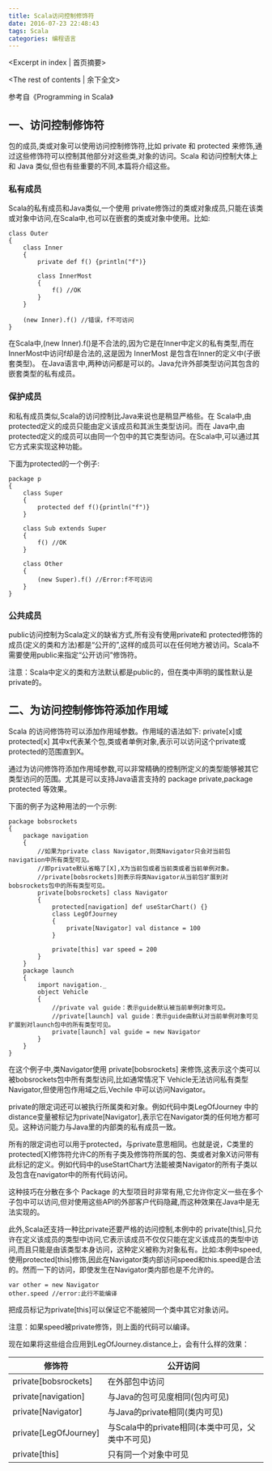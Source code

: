 ```yaml
---
title: Scala访问控制修饰符
date: 2016-07-23 22:48:43
tags: Scala
categories: 编程语言
---
```

<Excerpt in index | 首页摘要> 
<!-- more -->
<The rest of contents | 余下全文>

参考自《Programming in Scala》

## 一、访问控制修饰符
包的成员,类或对象可以使用访问控制修饰符,比如 private 和 protected 来修饰,通过这些修饰符可以控制其他部分对这些类,对象的访问。Scala 和访问控制大体上和 Java 类似,但也有些重要的不同,本篇将介绍这些。

### 私有成员
Scala的私有成员和Java类似,一个使用 private修饰过的类或对象成员,只能在该类或对象中访问,在Scala中,也可以在嵌套的类或对象中使用。比如:
```
class Outer
{
    class Inner
    {
        private def f() {println("f")}

        class InnerMost
        {
            f() //OK
        }
    }

    (new Inner).f() //错误，f不可访问
}
```
在Scala中,(new Inner).f()是不合法的,因为它是在Inner中定义的私有类型,而在InnerMost中访问f却是合法的,这是因为 InnerMost 是包含在Inner的定义中(子嵌套类型)。
在Java语言中,两种访问都是可以的。Java允许外部类型访问其包含的嵌套类型的私有成员。

### 保护成员
和私有成员类似,Scala的访问控制比Java来说也是稍显严格些。在 Scala中,由protected定义的成员只能由定义该成员和其派生类型访问。而在 Java中,由protected定义的成员可以由同一个包中的其它类型访问。在Scala中,可以通过其它方式来实现这种功能。

下面为protected的一个例子:
```
package p
{
    class Super
    {
        protected def f(){println("f")}
    }

    class Sub extends Super
    {
        f() //OK
    }

    class Other
    {
        (new Super).f() //Error:f不可访问
    }
}
```
### 公共成员
public访问控制为Scala定义的缺省方式,所有没有使用private和 protected修饰的成员(定义的类和方法)都是“公开的”,这样的成员可以在任何地方被访问。Scala不需要使用public来指定“公开访问”修饰符。

注意：Scala中定义的类和方法默认都是public的，但在类中声明的属性默认是private的。

## 二、为访问控制修饰符添加作用域
Scala 的访问修饰符可以添加作用域参数。作用域的语法如下:
private[x]或protected[x]
其中x代表某个包,类或者单例对象,表示可以访问这个private或 protected的范围直到X。

通过为访问修饰符添加作用域参数,可以非常精确的控制所定义的类型能够被其它类型访问的范围。尤其是可以支持Java语言支持的 package private,package protected 等效果。

下面的例子为这种用法的一个示例:
```
package bobsrockets
{
    package navigation
    {
    	//如果为private class Navigator,则类Navigator只会对当前包navigation中所有类型可见。
        //即private默认省略了[X],X为当前包或者当前类或者当前单例对象。
        //private[bobsrockets]则表示将类Navigator从当前包扩展到对bobsrockets包中的所有类型可见。
        private[bobsrockets] class Navigator
        {
            protected[navigation] def useStarChart() {}
            class LegOfJourney
            {
                private[Navigator] val distance = 100
            }

            private[this] var speed = 200
        }
    }
    package launch
    {
        import navigation._
        object Vehicle
        {
        	//private val guide：表示guide默认被当前单例对象可见。
            //private[launch] val guide：表示guide由默认对当前单例对象可见扩展到对launch包中的所有类型可见。
            private[launch] val guide = new Navigator
        }
    }
}
```
在这个例子中,类Navigator使用 private[bobsrockets] 来修饰,这表示这个类可以被bobsrockets包中所有类型访问,比如通常情况下 Vehicle无法访问私有类型Navigator,但使用包作用域之后,Vechile 中可以访问Navigator。

private的限定词还可以被执行所属类和对象。例如代码中类LegOfJourney
中的distance变量被标记为private[Navigator],表示它在Navigator类的任何地方都可见。这种访问能力与Java里的内部类的私有成员一致。

所有的限定词也可以用于protected，与private意思相同。也就是说，C类里的protected[X]修饰符允许C的所有子类及修饰符所属的包、类或者对象X访问带有此标记的定义。例如代码中的useStartChart方法能被类Navigator的所有子类以及包含在navigator中的所有代码访问。



这种技巧在分散在多个 Package 的大型项目时非常有用,它允许你定义一些在多个子包中可以访问,但对使用这些API的外部客户代码隐藏,而这种效果在Java中是无法实现的。

此外,Scala还支持一种比private还要严格的访问控制,本例中的 private[this],只允许在定义该成员的类型中访问,它表示该成员不仅仅只能在定义该成员的类型中访问,而且只能是由该类型本身访问，这种定义被称为对象私有。比如:本例中speed,使用protected[this]修饰,因此在Navigator类内部访问speed和this.speed是合法的。然而一下的访问，即使发生在Navigator类内部也是不允许的。

```
var other = new Navigator
other.speed	//error:此行不能编译
```
把成员标记为private[this]可以保证它不能被同一个类中其它对象访问。

注意：如果speed被private修饰，则上面的代码可以编译。


现在如果将这些组合应用到LegOfJourney.distance上，会有什么样的效果：

| 修饰符 | 公开访问 |
|--------|--------|
|private[bobsrockets]|在外部包中访问|
|private[navigation]|与Java的包可见度相同(包内可见)|
|private[Navigator]|与Java的private相同(类内可见)|
|private[LegOfJourney]|与Scala中的private相同(本类中可见，父类中不可见)|
|private[this]|只有同一个对象中可见|

